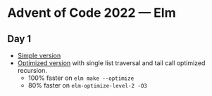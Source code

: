 # Advent of Code 2022 — Elm

## Day 1

- [Simple version](https://ellie-app.com/kjMszYHt5tca1)
- [Optimized version](https://ellie-app.com/kjNKxy2njDQa1) with single list traversal and tail call optimized recursion.
    - 100% faster on `elm make --optimize`
    - 80% faster on `elm-optimize-level-2 -O3`
